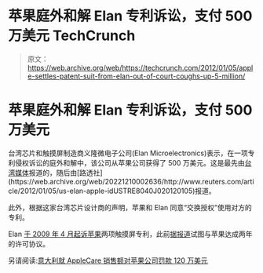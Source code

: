 # 苹果庭外和解 Elan 专利诉讼，支付 500 万美元 TechCrunch

> 原文：<https://web.archive.org/web/https://techcrunch.com/2012/01/05/apple-settles-patent-suit-from-elan-out-of-court-coughs-up-5-million/>

# 苹果庭外和解 Elan 专利诉讼，支付 500 万美元

台湾芯片和触摸屏制造商义隆微电子公司(Elan Microelectronics)表示，在一项专利侵权诉讼的庭外和解中，该公司从苹果公司获得了 500 万美元。这是最先由[台湾媒体](https://web.archive.org/web/20221210002636/http://www.taiwannews.com.tw/etn/news_content.php?id=1806180&utm_source=twitterfeed&utm_medium=twitter&utm_campaign=DTN+Taiwan:)报道的，随后由[路透社](https://web.archive.org/web/20221210002636/http://www.reuters.com/article/2012/01/05/us-elan-apple-idUSTRE8040J020120105)报道。

此外，根据这家台湾芯片设计商的声明，苹果和 Elan 同意“交换授权”使用对方的专利。

Elan [于 2009 年 4 月起诉苹果](https://web.archive.org/web/20221210002636/http://moconews.net/article/419-taiwans-elan-microelectronics-sues-apple-over-multi-touch-patent-infrin/)两项触摸屏专利，此前[据报道](https://web.archive.org/web/20221210002636/http://www.nytimes.com/2009/04/09/technology/companies/09apple.html?ref=business)试图与苹果达成两年的许可协议。

另请阅读:[意大利就 AppleCare 销售额对苹果公司罚款 120 万美元](https://web.archive.org/web/20221210002636/https://beta.techcrunch.com/2011/12/27/italy-fines-apple-1-2-million-over-applecare-sales/)